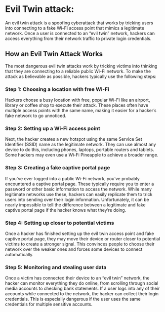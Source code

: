 # Evil Twin attack:
An evil twin attack is a spoofing cyberattack that works by tricking users into connecting to a fake Wi-Fi access point that mimics a legitimate network. Once a user is connected to an “evil twin” network, hackers can access everything from their network traffic to private login credentials.

## How an Evil Twin Attack Works

The most dangerous evil twin attacks work by tricking victims into thinking that they are connecting to a reliable public Wi-Fi network. To make the attack as believable as possible, hackers typically use the following steps:

### Step 1: Choosing a location with free Wi-Fi

Hackers choose a busy location with free, popular Wi-Fi like an airport, library or coffee shop to execute their attack. These places often have multiple access points with the same name, making it easier for a hacker’s fake network to go unnoticed.

### Step 2: Setting up a Wi-Fi access point

Next, the hacker creates a new hotspot using the same Service Set Identifier (SSID) name as the legitimate network. They can use almost any device to do this, including phones, laptops, portable routers and tablets. Some hackers may even use a Wi-Fi Pineapple to achieve a broader range.

### Step 3: Creating a fake captive portal page

If you’ve ever logged into a public Wi-Fi network, you’ve probably encountered a captive portal page. These typically require you to enter a password or other basic information to access the network. While many legitimate networks use these, hackers can easily replicate them to trick users into sending over their login information. Unfortunately, it can be nearly impossible to tell the difference between a legitimate and fake captive portal page if the hacker knows what they’re doing.

### Step 4: Setting up closer to potential victims

Once a hacker has finished setting up the evil twin access point and fake captive portal page, they may move their device or router closer to potential victims to create a stronger signal. This convinces people to choose their network over the weaker ones and forces some devices to connect automatically.

### Step 5: Monitoring and stealing user data

Once a victim has connected their device to an “evil twin” network, the hacker can monitor everything they do online, from scrolling through social media accounts to checking bank statements. If a user logs into any of their accounts while connected to the network, the hacker can collect their login credentials. This is especially dangerous if the user uses the same credentials for multiple sensitive accounts.
